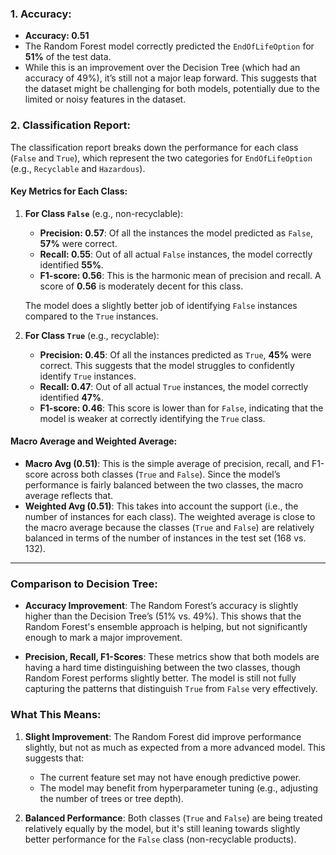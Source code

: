 

### 1. **Accuracy**:
   - **Accuracy: 0.51**
   - The Random Forest model correctly predicted the `EndOfLifeOption` for **51%** of the test data.
   - While this is an improvement over the Decision Tree (which had an accuracy of 49%), it’s still not a major leap forward. This suggests that the dataset might be challenging for both models, potentially due to the limited or noisy features in the dataset.

### 2. **Classification Report**:
   The classification report breaks down the performance for each class (`False` and `True`), which represent the two categories for `EndOfLifeOption` (e.g., `Recyclable` and `Hazardous`).

#### **Key Metrics for Each Class**:

1. **For Class `False`** (e.g., non-recyclable):
   - **Precision: 0.57**: Of all the instances the model predicted as `False`, **57%** were correct.
   - **Recall: 0.55**: Out of all actual `False` instances, the model correctly identified **55%**.
   - **F1-score: 0.56**: This is the harmonic mean of precision and recall. A score of **0.56** is moderately decent for this class.
   
   The model does a slightly better job of identifying `False` instances compared to the `True` instances.

2. **For Class `True`** (e.g., recyclable):
   - **Precision: 0.45**: Of all the instances predicted as `True`, **45%** were correct. This suggests that the model struggles to confidently identify `True` instances.
   - **Recall: 0.47**: Out of all actual `True` instances, the model correctly identified **47%**.
   - **F1-score: 0.46**: This score is lower than for `False`, indicating that the model is weaker at correctly identifying the `True` class.

#### **Macro Average and Weighted Average**:
- **Macro Avg (0.51)**: This is the simple average of precision, recall, and F1-score across both classes (`True` and `False`). Since the model’s performance is fairly balanced between the two classes, the macro average reflects that.
- **Weighted Avg (0.51)**: This takes into account the support (i.e., the number of instances for each class). The weighted average is close to the macro average because the classes (`True` and `False`) are relatively balanced in terms of the number of instances in the test set (168 vs. 132).

---

### **Comparison to Decision Tree**:
- **Accuracy Improvement**: The Random Forest’s accuracy is slightly higher than the Decision Tree’s (51% vs. 49%). This shows that the Random Forest's ensemble approach is helping, but not significantly enough to mark a major improvement.
  
- **Precision, Recall, F1-Scores**: These metrics show that both models are having a hard time distinguishing between the two classes, though Random Forest performs slightly better. The model is still not fully capturing the patterns that distinguish `True` from `False` very effectively.

### **What This Means**:
1. **Slight Improvement**: The Random Forest did improve performance slightly, but not as much as expected from a more advanced model. This suggests that:
   - The current feature set may not have enough predictive power.
   - The model may benefit from hyperparameter tuning (e.g., adjusting the number of trees or tree depth).

2. **Balanced Performance**: Both classes (`True` and `False`) are being treated relatively equally by the model, but it's still leaning towards slightly better performance for the `False` class (non-recyclable products).